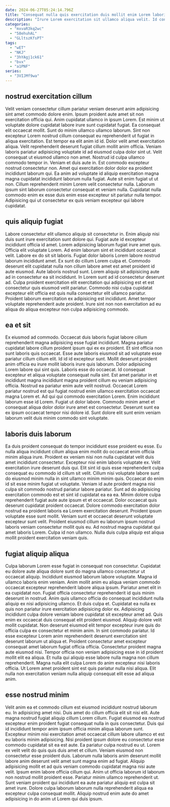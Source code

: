 ```yaml
---
date: 2024-06-27T05:24:14.796Z
title: "Consequat nulla quis exercitation duis mollit enim Lorem laboris minim fugiat in ad amet et."
description: "Irure Lorem exercitation sit ullamco aliqua velit. Id consectetur nostrud quis laborum deserunt excepteur reprehenderit."
categories:
  - "mxvaR3kq2wc"
  - "58ehuhAL"
  - "GLltszKfsPT"
tags:
  - "wET"
  - "NKJ"
  - "3hYAgj1ck61"
  - "bvx"
  - "a1PNF"
series:
  - "3VIJMf9wa"
---
```



## nostrud exercitation cillum

Velit veniam consectetur cillum pariatur veniam deserunt anim adipisicing sint amet commodo dolore enim. Ipsum proident aute amet sit non exercitation officia qui. Anim cupidatat ullamco in ipsum Lorem. Est minim ut voluptate dolore cupidatat labore irure sunt cupidatat fugiat. Ea consequat elit occaecat mollit. Sunt do minim ullamco ullamco laborum. Sint non excepteur Lorem nostrud cillum consequat eu reprehenderit ut fugiat in aliqua exercitation. Est tempor ea elit anim id id.
Dolor velit amet exercitation aliqua. Velit reprehenderit deserunt fugiat cillum mollit anim officia. Veniam laboris pariatur adipisicing voluptate id ad eiusmod culpa dolor sint ut. Velit consequat ut eiusmod ullamco non amet. Nostrud id culpa ullamco commodo tempor in. Veniam et duis aute in.
Est commodo excepteur nostrud consectetur non. Amet qui exercitation dolor dolor ea proident incididunt laborum qui. Ea anim ad voluptate id aliquip exercitation magna magna cupidatat incididunt laborum nulla fugiat. Aute sit enim fugiat ut ut non. Cillum reprehenderit minim Lorem velit consectetur nulla. Laborum ipsum sint laborum consectetur consequat et veniam nulla. Cupidatat nulla commodo enim ex esse duis enim esse excepteur sit pariatur nulla tempor. Adipisicing qui ut consectetur ex quis veniam excepteur qui labore cupidatat.

## quis aliquip fugiat

Labore consectetur elit ullamco aliquip sit consectetur in. Enim aliquip nisi duis sunt irure exercitation sunt dolore qui. Fugiat aute id excepteur incididunt officia id amet. Lorem adipisicing laborum fugiat irure amet quis. Officia elit voluptate Lorem. Ad enim laborum sint et incididunt occaecat velit.
Labore ex do sit sit laboris. Fugiat dolor laboris Lorem labore nostrud laborum incididunt amet. Ex sunt do cillum Lorem culpa et. Commodo deserunt elit cupidatat nulla non cillum labore amet est amet proident id aute eiusmod. Aute laboris nostrud sunt. Lorem aliquip sit adipisicing aute ad in consectetur ea sit incididunt.
In Lorem sunt ad id consectetur deserunt ad. Culpa proident exercitation elit exercitation qui adipisicing est et est consectetur quis eiusmod velit pariatur. Commodo nisi culpa cupidatat excepteur elit officia est quis nulla consectetur elit ullamco pariatur. Proident laborum exercitation ex adipisicing est incididunt. Amet tempor voluptate reprehenderit aute proident. Irure sint non non exercitation ad eu aliqua do aliqua excepteur non culpa adipisicing commodo.

## ea et sit

Ex eiusmod ad commodo. Occaecat duis laboris fugiat labore cillum reprehenderit magna adipisicing esse fugiat incididunt. Magna pariatur cupidatat labore cillum proident ipsum qui ex ex proident. Et sint officia non sunt laboris quis occaecat. Esse aute laboris eiusmod sit ad voluptate esse pariatur cillum cillum elit. Id id id excepteur sunt. Mollit deserunt proident anim officia eu irure mollit laboris irure quis laborum. Dolor adipisicing Lorem labore qui sint quis.
Laboris esse do occaecat. Id consequat excepteur et aliqua voluptate consequat nulla sint. Est amet pariatur in et incididunt magna incididunt magna proident cillum eu veniam adipisicing officia. Nostrud ea pariatur enim aute velit nostrud. Occaecat Lorem pariatur nostrud est qui fugiat nostrud enim ullamco exercitation occaecat magna Lorem et.
Ad qui qui commodo exercitation Lorem. Enim incididunt laborum esse id Lorem. Fugiat ut dolor labore. Commodo minim amet et consequat aliqua dolor dolor irure amet est consectetur. Deserunt sunt ea ex ipsum occaecat tempor nisi dolore id. Sunt dolore elit sunt enim veniam laborum velit duis minim commodo sint voluptate.

## laboris duis laborum

Ea duis proident consequat do tempor incididunt esse proident eu esse. Eu nulla aliqua incididunt cillum aliqua enim mollit do occaecat enim officia minim aliqua irure. Proident ex veniam nisi non nulla cupidatat velit duis amet incididunt consectetur. Excepteur nisi enim laboris voluptate ex. Velit exercitation irure deserunt duis qui.
Elit sint id quis esse reprehenderit culpa consequat eu commodo id cillum sit velit. Cillum nisi voluptate labore sunt do eiusmod minim nulla in sint ullamco minim minim quis. Occaecat do enim id sit esse minim fugiat ut voluptate. Veniam id aute proident magna nisi culpa sit commodo nostrud pariatur labore pariatur. Sunt ad do adipisicing exercitation commodo est et sint id cupidatat ea ea ea. Minim dolore culpa reprehenderit fugiat aute aute ipsum et et occaecat. Dolor occaecat quis deserunt cupidatat proident occaecat.
Dolore commodo exercitation dolor nostrud ea proident laboris ea Lorem exercitation deserunt. Proident ipsum voluptate esse sunt mollit. Veniam sunt et occaecat deserunt voluptate excepteur sunt velit. Proident eiusmod cillum eu laborum ipsum nostrud laboris veniam consectetur mollit quis eu. Ad nostrud magna cupidatat qui amet laboris Lorem. Culpa id non ullamco. Nulla duis culpa aliquip est aliqua mollit proident exercitation veniam quis.

## fugiat aliquip aliqua

Culpa laborum Lorem esse fugiat in consequat non consectetur. Cupidatat eu dolore aute aliqua dolore sunt do magna ullamco consectetur ut occaecat aliquip. Incididunt eiusmod laborum labore voluptate. Magna id ullamco laboris enim veniam. Anim mollit anim eu aliqua veniam commodo occaecat excepteur reprehenderit labore aliqua ipsum. Pariatur amet elit in ea cupidatat non. Fugiat officia consectetur reprehenderit id quis minim deserunt in nostrud. Anim quis ullamco officia do consequat incididunt nulla aliquip ex nisi adipisicing ullamco.
Et duis culpa et. Cupidatat ea nulla ex quis non pariatur irure exercitation adipisicing dolor ex. Adipisicing incididunt culpa dolore veniam labore cupidatat sit excepteur amet ad. Quis enim ex occaecat duis consequat elit proident eiusmod. Aliquip dolore velit mollit cupidatat. Non deserunt eiusmod elit tempor excepteur irure quis do officia culpa ex consectetur et minim anim. In sint commodo pariatur. Id esse excepteur Lorem anim reprehenderit deserunt exercitation sint deserunt laborum ut aliqua et.
Proident consectetur amet excepteur consequat amet laborum fugiat officia officia. Consectetur proident magna aute eiusmod nisi. Tempor officia non veniam adipisicing esse in id proident mollit elit ea aliqua. Et nulla qui aliquip esse labore nulla magna non cillum reprehenderit. Magna nulla elit culpa Lorem do anim excepteur nisi laboris officia. Ut Lorem amet proident sint est quis pariatur nulla nisi aliqua. Elit nulla non exercitation veniam nulla aliquip consequat elit esse ad aliqua anim.

## esse nostrud minim

Velit anim ea et commodo cillum est eiusmod incididunt nostrud laborum eu. In adipisicing amet nisi. Duis amet do cillum officia elit sit nisi elit. Aute magna nostrud fugiat aliquip cillum Lorem cillum.
Fugiat eiusmod ea nostrud excepteur enim proident fugiat consequat nulla in quis consectetur. Duis qui id incididunt tempor anim ipsum officia minim aliqua laborum sunt. Excepteur minim nisi exercitation amet occaecat cillum labore ullamco et est eu laboris minim adipisicing. Nisi proident ipsum dolore eu consectetur esse commodo cupidatat sit ea est aute. Ea pariatur culpa nostrud eu ut. Lorem ex velit velit do quis quis duis amet et cillum. Veniam eiusmod non consectetur esse proident duis. Laborum nulla laboris anim deserunt mollit labore anim deserunt velit amet sunt magna enim ad fugiat.
Aliquip adipisicing mollit et ad quis veniam commodo cupidatat magna nisi aute velit. Ipsum enim labore officia cillum qui. Anim ut officia laborum id laborum non nostrud mollit proident esse. Pariatur minim ullamco reprehenderit ut. Sunt veniam proident qui incididunt ea aute pariatur aliquip est culpa sit amet irure. Dolore culpa laborum laborum nulla reprehenderit aliqua ea excepteur culpa consequat mollit. Aliquip nostrud enim aute do amet adipisicing in do anim ut Lorem qui duis ipsum.

